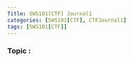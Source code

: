 ```yaml
---
Title: SWS101[CTF] Journal1
categories: [SWS101[CTF], CTFJournal1]
tags: [SWS101[CTF]]
---
```


### Topic : 